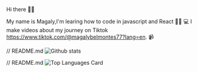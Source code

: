 Hi there 👋🏻

My name is Magaly,I'm learing how to code in javascript and React 👩🏻‍ 💻  I make videos about my journey on Tiktok https://www.tiktok.com/@magalybelmontes77?lang=en. 📹 

// README.md
![Github stats](https://github-readme-stats.vercel.app/api?username=mbelmontes7&theme=react&show_icons=true&count_private=true)

// README.md
![Top Languages Card](https://github-readme-stats.vercel.app/api/top-langs/?username=mbelmontes7)
